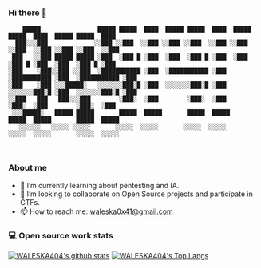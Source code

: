 ### Hi there 👋

````
    █████                █████ █████  ████  █████ █████  ████  █████ █████  ████  █████ █████  ████ 
  ███░░░███             ░░███ ░░███  ░░███ ░░███ ░░███  ░░███ ░░███ ░░███  ░░███ ░░███ ░░███  ░░███ 
 ███   ░░███ █████ █████ ░███  ░███ █ ░███  ░███  ░███ █ ░███  ░███  ░███ █ ░███  ░███  ░███ █ ░███ 
░███    ░███░░███ ░░███  ░███████████ ░███  ░███████████ ░███  ░███████████ ░███  ░███████████ ░███ 
░███    ░███ ░░░█████░   ░░░░░░░███░█ ░███  ░░░░░░░███░█ ░███  ░░░░░░░███░█ ░███  ░░░░░░░███░█ ░███ 
░░███   ███   ███░░░███        ░███░  ░███        ░███░  ░███        ░███░  ░███        ░███░  ░███ 
 ░░░█████░   █████ █████       █████  █████       █████  █████       █████  █████       █████  █████
   ░░░░░░   ░░░░░ ░░░░░       ░░░░░  ░░░░░       ░░░░░  ░░░░░       ░░░░░  ░░░░░       ░░░░░  ░░░░░ 
                                                                                                    
                                                                                                                                                                                                                                                                   
````



### About me

- 🌱 I’m currently learning about pentesting and IA.
- 👯 I’m looking to collaborate on Open Source projects and participate in CTFs.
- 📫 How to reach me: waleska0x41@gmail.com

### 💻 Open source work stats

[![WALESKA404's github stats](https://github-readme-stats.vercel.app/api?username=waleska404&show_icons=true&hide_border=true&count_private=true&theme=dark)](https://github.com/waleska404/github-readme-stats)  [![WALESKA404's Top Langs](https://github-readme-stats.vercel.app/api/top-langs/?username=waleska404&layout=compact&show_icons=true&hide_border=true&count_private=true&theme=dark)](https://github.com/waleska404/github-readme-stats)





